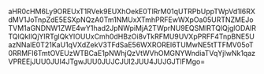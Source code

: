 aHR0cHM6Ly9OREUxT1RVek9EUXhOekE0TlRrM01qUTRPbUppTWpVd1l6RXdMV1JoTnpZdE5ESXpNQzA0Tm1NMUxXTmhPRFEwWXpOa05URTNZMEJoTVM1aGNDNW1ZWE4wY1had2JpNWpiMjA2TWprNU9EQSMlRTQlQjglODAlRTQlQkIlQjYlRTglQkYlOUUxCmh0dHBzOi8vTkRFMU9UVXpPRFF4TnpBNE5UazNNalE0T21KaU1qVXdZekV3TFdSaE56WXROREl6TUMwNE5tTTFMV05oT0RRMFl6TmtOVEUzWTBCaE1pNWhjQzVtWVhOMGNYWndiaTVqYjIwNk1qazVPREEjJUU0JUI4JTgwJUU0JUJCJUI2JUU4JUJGJTlFMgo=
